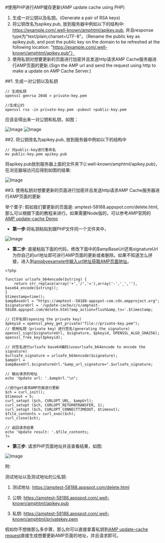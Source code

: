 #使用PHP进行AMP缓存更新(AMP update cache using PHP)

1. 生成一对公钥以及私钥。(Generate a pair of RSA keys)
2. 将公钥改名为apikey.pub, 放到服务器中例如以下的结构中: https://example.com/.well-known/amphtml/apikey.pub, 并且response type为"text/plain;charset=UTF-8"。（Rename the public key as apikey.pub, and post the public key on the domain to be refreshed at the following location: "https://example.com/.well-known/amphtml/apikey.pub"）
3. 使用私钥对想要更新的页面进行加密并且发送http请求AMP Cache服务器进行AMP页面的更新.(Sign the AMP url and send the request using http to make a update on AMP Cache Server.)

##1. 生成一对公钥以及私钥

````
// 生成私钥
openssl genrsa 2048 > private-key.pem

//生成公约
openssl rsa -in private-key.pem -pubout >public-key.pem
````

应该会得出来一对公钥和私钥，如图：

![Image](../../resource/img/publickey.png)
![Image](../../resource/img/privatekey.png)


##2. 将公钥改名为apikey.pub, 放到服务器中例如以下的结构中


````
// 对public-key进行重命名
mv public-key.pem apikey.pub
````

将apikey.pub放到服务器上面的文件夹下(/.well-known/amphtml/apikey.pub)，在浏览器端访问后得到如图的结果: 

![Image](../../resource/img/publickey-on-server.png)

##3. 使用私钥对想要更新的页面进行加密并且发送http请求AMP Cache服务器进行AMP页面的更新

举个栗子: 假如我们要更新的页面是: amptest-58188.appspot.com/delete.html,那么可以根据下面的教程来进行。如果需要Node版的，可以参考AMP官网的[AMP update-cache Demo](https://github.com/ampproject/samples/tree/master/amp-update-cache)

* **第一步**:将私钥粘贴到跟PHP文件同一个文件夹中，

![Image](../../resource/img/amp-cache-update-php-structure.png)


* **第二步**: 直接粘贴下面的代码，修改下面中的$ampBaseUrl还有signatureUrl为你自己的url地址即可进行AMP页面的更新或者删除。如果不知道怎么拼接，进入到[ampbyexample中输入url地址获取AMP页面地址](https://ampbyexample.com/advanced/using_the_google_amp_cache/)。


````
<?php

function urlsafe_b64encode($string) {
    return str_replace(array('+','/','='),array('-','_',''), base64_encode($string));
}
$timestamp=time();
$ampBaseUrl = "https://amptest--58188-appspot-com.cdn.ampproject.org";
$signatureUrl = '/update-cache/c/s/amptest-58188.appspot.com/delete.html?amp_action=flush&amp_ts='.$timestamp;

// 打开私钥(opening the private key)
$pkeyid = openssl_pkey_get_private("file://private-key.pem");
// 使用私钥（private key）进行签名(generating the signature)
openssl_sign($signatureUrl, $signature, $pkeyid, OPENSSL_ALGO_SHA256);
openssl_free_key($pkeyid);

// 对签名进行urlsafe base64编码(useurlsafe_b64encode to encode the signature)
$urlsafe_signature = urlsafe_b64encode($signature);
$ampUrl = $ampBaseUrl.$signatureUrl."&amp_url_signature=".$urlsafe_signature;

// 输出请求的地址
echo 'Update url: '.$ampUrl."\n";

//进行get请求AMP页面进行更新
$ch = curl_init();
$timeout = 5;
curl_setopt ($ch, CURLOPT_URL, $ampUrl);
curl_setopt ($ch, CURLOPT_RETURNTRANSFER, 1);
curl_setopt ($ch, CURLOPT_CONNECTTIMEOUT, $timeout);
$file_contents = curl_exec($ch);
curl_close($ch);
 
// 返回请求结果
echo 'Update result: '.$file_contents;
?>

````

* **第三步**: 请求PHP页面地址并且查看结果，如图: 

![Image](../../resource/img/amp-update-cache-php-result.png)

附: 

测试地址以及测试地址的公私钥:

1. 测试地址: https://amptest-58188.appspot.com/delete.html

2. 公钥: https://amptest-58188.appspot.com/.well-known/amphtml/apikey.pub

3. 私钥: https://amptest-58188.appspot.com/.well-known/amphtml/privatekey.pem

假如你不想做那么多步骤，那么你可以直接拿着私钥到[AMP update-cache request](https://amp-cache-refresh.appspot.com/)直接生成想要更新AMP页面的地址，并且请求即可。